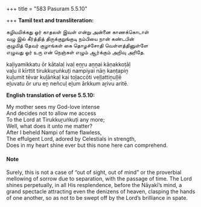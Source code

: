 +++
title = "583 Pasuram 5.5.10"

+++
**Tamil text and transliteration:**

கழியமிக்கது ஓர் காதலள் இவள் என்று அன்னை காணக்கொடாள்  
வழு இல் கீர்த்தித் திருக்குறுங்குடி நம்பியை நான் கண்டபின்  
குழுமித் தேவர் குழாங்கள் கை தொழச்சோதி வெள்ளத்தினுள்ளே  
எழுவது ஓர் உரு என் நெஞ்சுள் எழும் ஆர்க்கும் அறிவு அரிதே.

kaḻiyamikkatu ōr kātalaḷ ivaḷ eṉṟu aṉṉai kāṇakkoṭāḷ  
vaḻu il kīrttit tirukkuṟuṅkuṭi nampiyai nāṉ kaṇṭapiṉ  
kuḻumit tēvar kuḻāṅkaḷ kai toḻaccōti veḷḷattiṉuḷḷē  
eḻuvatu ōr uru eṉ neñcuḷ eḻum ārkkum aṟivu aritē.

**English translation of verse 5.5.10:**

My mother sees my God-love intense  
And decides not to allow me access  
To the Lord at Tirukkuṟuṅkuṭi any more;  
Well, what does it unto me matter?  
After I beheld Nampi of fame flawless,  
The effulgent Lord, adored by Celestials in strength,  
Does in my heart shine ever but this none here can comprehend.

#### Note

Surely, this is not a case of “out of sight, out of mind” or the proverbial mellowing of sorrow due to separation, with the passage of time. The Lord shines perpetually, in all His resplendence, before the Nāyakī’s mind, a grand spectacle attracting even the denizens of heaven, clasping the hands of one another, so as not to be swept off by the Lord’s brilliance in spate.


